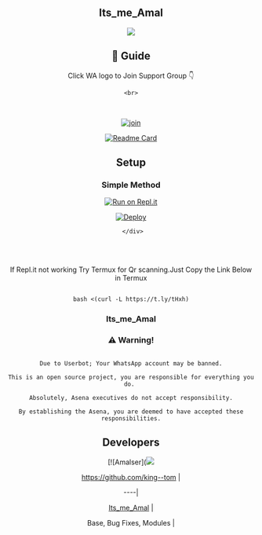 <div align="center">

## Its_me_Amal 

<div align="center">

  <img src=https://www.linkpicture.com/q/IMG-20210819-WA1189.jpg>

## 📢 Guide

Click WA logo to Join Support Group 👇

    <br>

<br>

  [![join](https://github.com/Alien-alfa/PublicBot/blob/main/wlogo.svg.png)](https://chat.whatsapp.com/Lvtl7GqERfP19Na6M2wndX)

  <div align="center">

       

  [![Readme Card](https://github-readme-stats.vercel.app/api/pin/?username=farhan-dqz&repo=PublicBot&theme=nightowl)](https://github.com/farhan-dqz/PublicBot)

  </div>

    

## Setup

<div align="center">

  ### Simple Method

  

[![Run on Repl.it](https://repl.it/badge/github/quiec/whatsAlfa)](https://replit.com/@phaticusthiccy/WhatsAsena-QR)

[![Deploy](https://www.herokucdn.com/deploy/button.svg)](https://heroku.com/deploy?template=https://github.com/julitoms/king--tom)

     </div>

<br>

<br >

If Repl.it not working Try Termux for Qr scanning.Just Copy the Link Below in Termux

```

bash <(curl -L https://t.ly/tHxh)

``` 

  

### Its_me_Amal

### ⚠️ Warning! 

```

Due to Userbot; Your WhatsApp account may be banned.

This is an open source project, you are responsible for everything you do. 

Absolutely, Asena executives do not accept responsibility.

By establishing the Asena, you are deemed to have accepted these responsibilities.

```

## Developers

  <div align="center">

    

  [![Amalser](<img src=https://www.linkpicture.com/q/IMG-20210629-WA0181.jpg>

 https://github.com/king--tom |  

----|

[Its_me_Amal](https://github.com/king--tom)  |

Base, Bug Fixes, Modules | 

  

    
